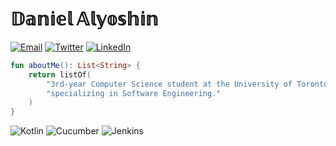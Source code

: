 # 𝔻𝕒𝕟𝕚𝕖𝕝 𝔸𝕝𝕪𝕠𝕤𝕙𝕚𝕟

[![Email](https://img.shields.io/badge/-Email-EA4335?logo=gmail&logoColor=white&style=for-the-badge)](mailto:daniel.alyoshin@mail.utoronto.ca)
[![Twitter](https://img.shields.io/badge/-Twitter-1DA1F2?logo=twitter&logoColor=white&style=for-the-badge)](https://twitter.com/danielalyoshin)
[![LinkedIn](https://img.shields.io/badge/-LinkedIn-0A66C2?logo=linkedin&logoColor=white&style=for-the-badge)](https://www.linkedin.com/in/danielalyoshin/)

```kt
fun aboutMe(): List<String> {
    return listOf(
        "3rd-year Computer Science student at the University of Toronto " +
        "specializing in Software Engineering."
    )
}
```

![Kotlin](https://img.shields.io/badge/-Kotlin-7F52FF?logo=kotlin&logoColor=white&style=for-the-badge)
![Cucumber](https://img.shields.io/badge/-Cucumber-23D96C?logo=cucumber&logoColor=white&style=for-the-badge)
![Jenkins](https://img.shields.io/badge/-Jenkins-D24939?logo=jenkins&logoColor=white&style=for-the-badge)
